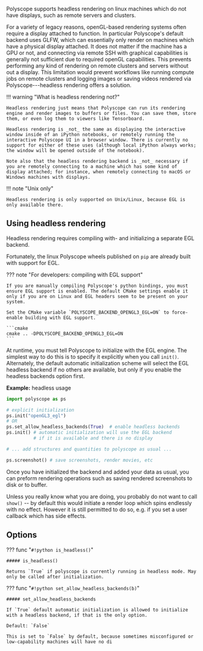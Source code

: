 Polyscope supports headless rendering on linux machines which do not have displays, such as remote servers and clusters.

For a variety of legacy reasons, openGL-based rendering systems often require a display attached to function. In particular Polyscope's default backend uses GLFW, which can essentially only render on machines which have a physical display attached. It does not matter if the machine has a GPU or not, and connecting via remote SSH with graphical capabilities is generally not sufficient due to required openGL capabilities. This prevents performing any kind of rendering on remote clusters and servers without out a display. This limitation would prevent workflows like running compute jobs on remote clusters and logging images or saving videos rendered via Polyscope---headless rendering offers a solution.

!!! warning "What is headless rendering not?"

    Headless rendering just means that Polyscope can run its rendering engine and render images to buffers or files. You can save them, store them, or even log them to viewers like Tensorboard.

    Headless rendering is _not_ the same as displaying the interactive window inside of an iPython notebooks, or remotely running the interactive Polyscope UI in a browser window. There is currently no support for either of these uses (although local iPython always works; the window will be opened outside of the notebook).

    Note also that the headless rendering backend is _not_ necessary if you are remotely connecting to a machine which has some kind of display attached; for instance, when remotely connecting to macOS or Windows machines with displays.

!!! note "Unix only"

    Headless rendering is only supported on Unix/Linux, because EGL is only available there.

    

## Using headless rendering
    
Headless rendering requires compiling with- and initializing a separate EGL backend.  

Fortunately, the linux Polyscope wheels published on `pip` are already built with support for EGL.

??? note "For developers: compiling with EGL support"

    If you are manually compiling Polyscope's python bindings, you must ensure EGL support is enabled. The default CMake settings enable it only if you are on Linux and EGL headers seem to be present on your system.
    
    Set the CMake variable `POLYSCOPE_BACKEND_OPENGL3_EGL=ON` to force-enable building with EGL support. 

    ```cmake
    cmake .. -DPOLYSCOPE_BACKEND_OPENGL3_EGL=ON
    ```


At runtime, you must tell Polyscope to initialize with the EGL engine. The simplest way to do this is to specify it explicitly when you call `init()`. Alternately, the default automatic initialization scheme will select the EGL headless backend if no others are available, but only if you enable the headless backends option first.

**Example:** headless usage
```python
import polyscope as ps

# explicit initialization
ps.init("openGL3_egl")
# OR
ps.set_allow_headless_backends(True)  # enable headless backends
ps.init() # automatic initialization will use the EGL backend
          # if it is available and there is no display

# ... add structures and quantities to polyscope as usual ...

ps.screenshot() # save screenshots, render movies, etc
```

Once you have initialized the backend and added your data as usual, you can preform rendering operations such as saving rendered screenshots to disk or to buffer.

Unless you really know what you are doing, you probably do not want to call `show()` -- by default this would initiate a render loop which spins endlessly with no effect. However it is still permitted to do so, e.g. if you set a user callback which has side effects.

## Options

??? func "`#!python is_headless()`"
    
    ##### is_headless()

    Returns `True` if polyscope is currently running in headless mode. May only be called after initialization.


??? func "`#!python set_allow_headless_backends(b)`"
    
    ##### set_allow_headless_backends

    If `True` default automatic initialization is allowed to initialize with a headless backend, if that is the only option.

    Default: `False`

    This is set to `False` by default, because sometimes misconfigured or low-capability machines will have no di

